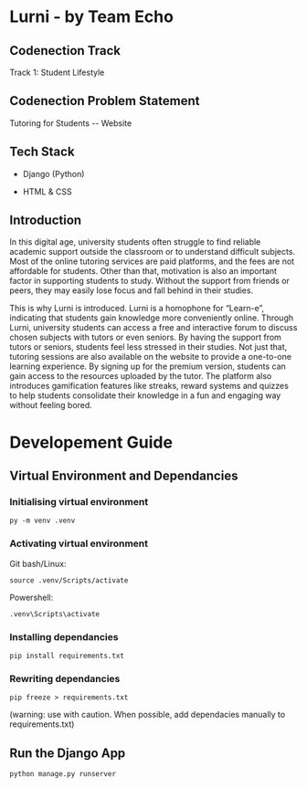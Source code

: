 # Lurni - by Team Echo

## Codenection Track

Track 1: Student Lifestyle

## Codenection Problem Statement

Tutoring for Students -- Website

## Tech Stack

- Django (Python)

- HTML & CSS

## Introduction

In this digital age, university students often struggle to find reliable academic support outside the classroom or to understand difficult subjects. Most of the online tutoring services are paid platforms, and the fees are not affordable for students. Other than that, motivation is also an important factor in supporting students to study. Without the support from friends or peers, they may easily lose focus and fall behind in their studies.

This is why Lurni is introduced. Lurni is a homophone for “Learn-e”, indicating that students gain knowledge more conveniently online. Through Lurni, university students can access a free and interactive forum to discuss chosen subjects with tutors or even seniors. By having the support from tutors or seniors, students feel less stressed in their studies. Not just that, tutoring sessions are also available on the website to provide a one-to-one learning experience. By signing up for the premium version, students can gain access to the resources uploaded by the tutor. The platform also introduces gamification features like streaks, reward systems and quizzes to help students consolidate their knowledge in a fun and engaging way without feeling bored.

# Developement Guide

## Virtual Environment and Dependancies

### Initialising virtual environment

`py -m venv .venv`

### Activating virtual environment

Git bash/Linux:

`source .venv/Scripts/activate`

Powershell:

`.venv\Scripts\activate`

### Installing dependancies

`pip install requirements.txt`

### Rewriting dependancies

`pip freeze > requirements.txt`

(warning: use with caution. When possible, add dependacies manually to requirements.txt)

## Run the Django App

`python manage.py runserver`
